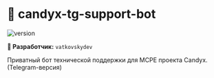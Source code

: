 # 🍭 candyx-tg-support-bot

![version](https://img.shields.io/badge/Release-v0.0.1%20%22BASED%22-blue)

**👤 Разработчик:** `vatkovskydev`  
 

Приватный бот технической поддержки для MCPE проекта Candyx. (Telegram-версия)
